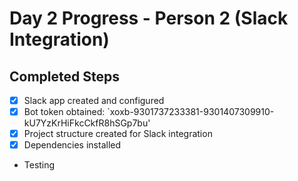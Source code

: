 # Day 2 Progress - Person 2 (Slack Integration)

## Completed Steps
- [x] Slack app created and configured
- [x] Bot token obtained: `xoxb-9301737233381-9301407309910-kU7YzKrHiFkcCkfR8hSGp7bu'
- [x] Project structure created for Slack integration
- [x] Dependencies installed
- Testing